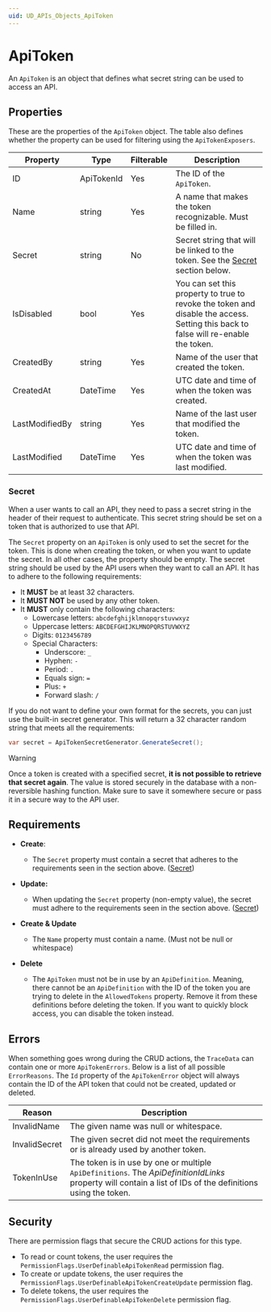 ```yaml
---
uid: UD_APIs_Objects_ApiToken
---
```

# ApiToken

An `ApiToken` is an object that defines what secret string can be used to access an API.

## Properties

These are the properties of the `ApiToken` object. The table also defines whether the property can be used for filtering using the `ApiTokenExposers`.

|Property       |Type       |Filterable |Description|
|---------------|-----------|-----------|-----------|
|ID             |ApiTokenId |Yes        |The ID of the `ApiToken`.|
|Name           |string     |Yes        |A name that makes the token recognizable. Must be filled in.|
|Secret         |string     |No         |Secret string that will be linked to the token. See the [Secret](#secret) section below.|
|IsDisabled     |bool       |Yes        |You can set this property to true to revoke the token and disable the access. Setting this back to false will re-enable the token.|
|CreatedBy      |string     |Yes        |Name of the user that created the token.|
|CreatedAt      |DateTime   |Yes        |UTC date and time of when the token was created.|
|LastModifiedBy |string     |Yes        |Name of the last user that modified the token.|
|LastModified   |DateTime   |Yes        |UTC date and time of when the token was last modified.|

### Secret

When a user wants to call an API, they need to pass a secret string in the header of their request to authenticate. This secret string should be set on a token that is authorized to use that API.

The `Secret` property on an `ApiToken` is only used to set the secret for the token. This is done when creating the token, or when you want to update the secret. In all other cases, the property should be empty. The secret string should be used by the API users when they want to call an API. It has to adhere to the following requirements:

- It **MUST** be at least 32 characters.
- It **MUST NOT** be used by any other token.
- It **MUST** only contain the following characters:
  - Lowercase letters: `abcdefghijklmnopqrstuvwxyz`
  - Uppercase letters: `ABCDEFGHIJKLMNOPQRSTUVWXYZ`
  - Digits: `0123456789`
  - Special Characters:
    - Underscore: `_`
    - Hyphen: `-`
    - Period: `.`
    - Equals sign: `=`
    - Plus: `+`
    - Forward slash: `/`

If you do not want to define your own format for the secrets, you can just use the built-in secret generator. This will return a 32 character random string that meets all the requirements:

```csharp
var secret = ApiTokenSecretGenerator.GenerateSecret(); 
```

> [!WARNING]
> Once a token is created with a specified secret, **it is not possible to retrieve that secret again**. The value is stored securely in the database with a non-reversible hashing function. Make sure to save it somewhere secure or pass it in a secure way to the API user.

## Requirements

- **Create**:
  - The `Secret` property must contain a secret that adheres to the requirements seen in the section above. ([Secret](#secret))

- **Update:**
  - When updating the `Secret` property (non-empty value), the secret must adhere to the requirements seen in the section above. ([Secret](#secret))

- **Create & Update**
  - The `Name` property must contain a name. (Must not be null or whitespace)

- **Delete**
  - The `ApiToken` must not be in use by an `ApiDefinition`. Meaning, there cannot be an `ApiDefinition` with the ID of the token you are trying to delete in the `AllowedTokens` property. Remove it from these definitions before deleting the token. If you want to quickly block access, you can disable the token instead.

## Errors

When something goes wrong during the CRUD actions, the `TraceData` can contain one or more `ApiTokenErrors`. Below is a list of all possible `ErrorReasons`. The `Id` property of the `ApiTokenError` object will always contain the ID of the API token that could not be created, updated or deleted.

|Reason        |Description|
|--------------|-----------|
|InvalidName   |The given name was null or whitespace.|
|InvalidSecret |The given secret did not meet the requirements or is already used by another token.|
|TokenInUse    |The token is in use by one or multiple `ApiDefinitions`. The *ApiDefinitionIdLinks* property will contain a list of IDs of the definitions using the token.|

## Security

There are permission flags that secure the CRUD actions for this type.

- To read or count tokens, the user requires the `PermissionFlags.UserDefinableApiTokenRead` permission flag.
- To create or update tokens, the user requires the `PermissionFlags.UserDefinableApiTokenCreateUpdate` permission flag.
- To delete tokens, the user requires the `PermissionFlags.UserDefinableApiTokenDelete` permission flag.
